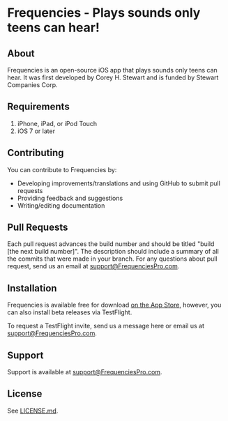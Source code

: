 Frequencies - Plays sounds only teens can hear!
=================================================

About
--------------
Frequencies is an open-source iOS app that plays sounds only teens
can hear. It was first developed by Corey H. Stewart and is funded
by Stewart Companies Corp.

Requirements
--------------
1.  iPhone, iPad, or iPod Touch
2.  iOS 7 or later

Contributing
--------------
You can contribute to Frequencies by:
*   Developing improvements/translations and using GitHub to submit pull requests
*   Providing feedback and suggestions
*   Writing/editing documentation

Pull Requests
--------------
Each pull request advances the build number and should be titled "build [the next build number]".
The description should include a summary of all the commits that were made in your branch.
For any questions about pull request, send us an email at support@FrequenciesPro.com.

Installation
--------------
Frequencies is available free for download [on the App Store](https://itunes.apple.com/us/app/frequencies-sounds-only-teens/id398296783?mt=8), however, you can also
install beta releases via TestFlight.

To request a TestFlight invite, send us a message here or email us at support@FrequenciesPro.com.

Support
--------------
Support is available at support@FrequenciesPro.com.

License
--------------
See [LICENSE.md](http://github.com/Stewart-Companies/Frequencies/blob/master/LICENSE).
